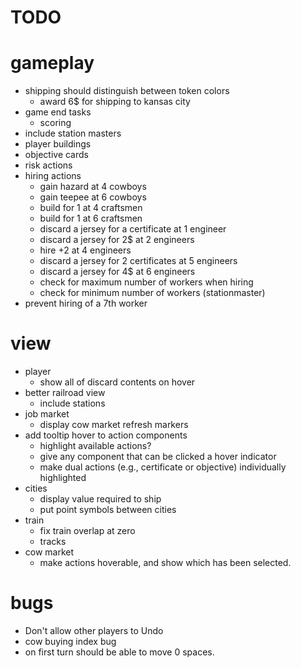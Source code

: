 # TODO

# gameplay

- shipping should distinguish between token colors
  - award 6\$ for shipping to kansas city
- game end tasks
  - scoring
- include station masters
- player buildings
- objective cards
- risk actions
- hiring actions
  - gain hazard at 4 cowboys
  - gain teepee at 6 cowboys
  - build for 1 at 4 craftsmen
  - build for 1 at 6 craftsmen
  - discard a jersey for a certificate at 1 engineer
  - discard a jersey for 2\$ at 2 engineers
  - hire +2 at 4 engineers
  - discard a jersey for 2 certificates at 5 engineers
  - discard a jersey for 4\$ at 6 engineers
  - check for maximum number of workers when hiring
  - check for minimum number of workers (stationmaster)
- prevent hiring of a 7th worker

# view

- player
  - show all of discard contents on hover
- better railroad view
  - include stations
- job market
  - display cow market refresh markers
- add tooltip hover to action components
  - highlight available actions?
  - give any component that can be clicked a hover indicator
  - make dual actions (e.g., certificate or objective) individually highlighted
- cities
  - display value required to ship
  - put point symbols between cities
- train
  - fix train overlap at zero
  - tracks
- cow market
  - make actions hoverable, and show which has been selected.

# bugs

- Don't allow other players to Undo
- cow buying index bug
- on first turn should be able to move 0 spaces.
